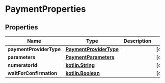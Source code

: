 # PaymentProperties

## Properties
Name | Type | Description | Notes
------------ | ------------- | ------------- | -------------
**paymentProviderType** | [**PaymentProviderType**](PaymentProviderType.md) |  |  [optional]
**parameters** | [**PaymentParameters**](PaymentParameters.md) |  |  [optional]
**numeratorId** | [**kotlin.String**](.md) |  |  [optional]
**waitForConfirmation** | [**kotlin.Boolean**](.md) |  |  [optional]
